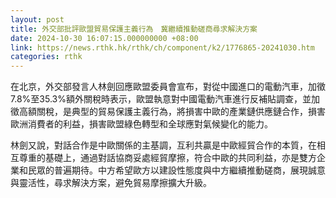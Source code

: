 ```yaml
---
layout: post
title: 外交部批評歐盟貿易保護主義行為　冀繼續推動磋商尋求解決方案
date: 2024-10-30 16:07:15.000000000 +08:00
link: https://news.rthk.hk/rthk/ch/component/k2/1776865-20241030.htm
categories: rthk
---
```


在北京，外交部發言人林劍回應歐盟委員會宣布，對從中國進口的電動汽車，加徵7.8%至35.3%額外關稅時表示，歐盟執意對中國電動汽車進行反補貼調查，並加徵高額關稅，是典型的貿易保護主義行為，將損害中歐的產業鏈供應鏈合作，損害歐洲消費者的利益，損害歐盟綠色轉型和全球應對氣候變化的能力。

林劍又說，對話合作是中歐關係的主基調，互利共贏是中歐經貿合作的本質，在相互尊重的基礎上，通過對話協商妥處經貿摩擦，符合中歐的共同利益，亦是雙方企業和民眾的普遍期待。中方希望歐方以建設性態度與中方繼續推動磋商，展現誠意與靈活性，尋求解決方案，避免貿易摩擦擴大升級。
